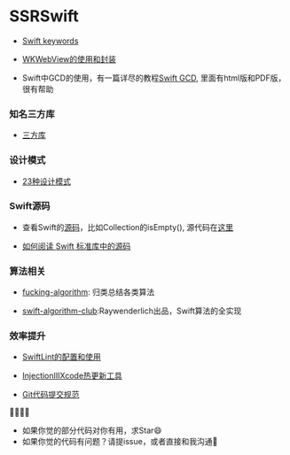 # SSRSwift

- [Swift keywords](https://github.com/mistdon/SSRSwift/blob/master/Docs/SwiftKeyword.md)

- [WKWebView的使用和封装](https://github.com/mistdon/SSRSwift/blob/master/SSRSwift/WebView/WebREADME.md)

- Swift中GCD的使用，有一篇详尽的教程[Swift GCD](https://github.com/pmtao/DispatchQueueTest), 里面有html版和PDF版，很有帮助

### 知名三方库

- [三方库](https://github.com/mistdon/SSRSwift/blob/master/Docs/popularToos.md)

### 设计模式

- [23种设计模式](https://github.com/mistdon/SSRSwift/tree/master/SSRSwift/DesignPattern/DesignPattern.md)

### Swift源码

- 查看Swift的[源码](https://github.com/apple/swift)，比如Collection的isEmpty(), 源代码在[这里](https://github.com/apple/swift/blob/master/stdlib/public/core/Collection.swift#L1080-L1083)

- [如何阅读 Swift 标准库中的源码](https://swift.gg/2016/12/30/how-to-read-the-swift-standard-libray-source/)

### 算法相关

- [fucking-algorithm](https://github.com/labuladong/fucking-algorithm): 归类总结各类算法

- [swift-algorithm-club](https://github.com/raywenderlich/swift-algorithm-club):Raywenderlich出品，Swift算法的全实现

### 效率提升

- [SwiftLint的配置和使用](https://github.com/mistdon/SSRSwift/blob/master/Docs/SwiftLint.md)

- [InjectionIIIXcode热更新工具](https://github.com/johnno1962/InjectionIII)

- [Git代码提交规范](https://github.com/mistdon/SSRSwift/blob/master/Docs/gitCommitGuide.md)
   
🎉🎉🎉🎉

- 如果你觉的部分代码对你有用，求Star😄
- 如果你觉的代码有问题？请提issue，或者直接和我沟通🙏

